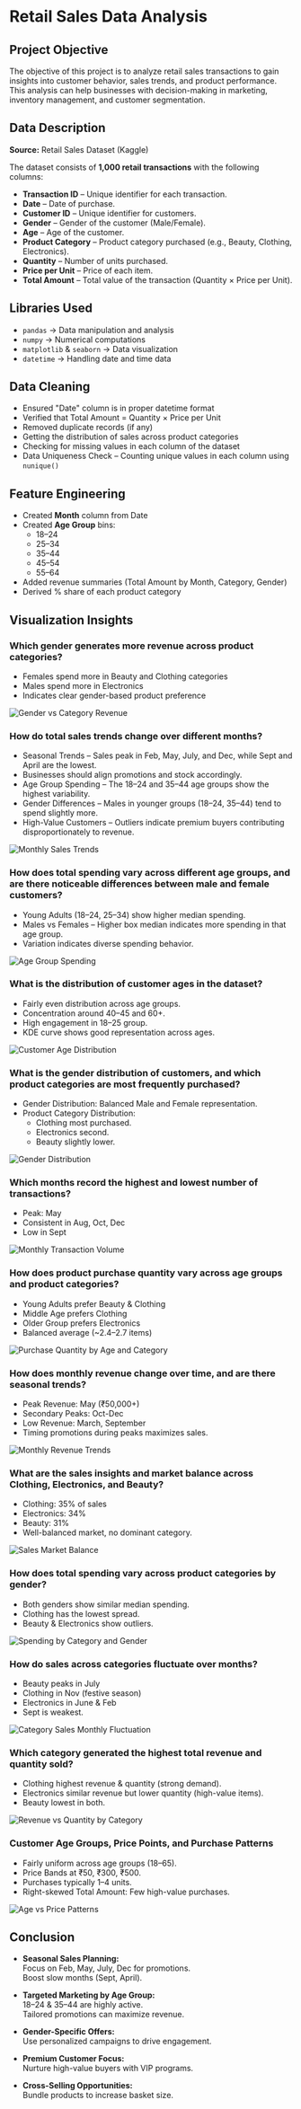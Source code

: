 # Retail Sales Data Analysis

## Project Objective

The objective of this project is to analyze retail sales transactions to gain insights into customer behavior, sales trends, and product performance.  
This analysis can help businesses with decision-making in marketing, inventory management, and customer segmentation.

## Data Description

**Source:** Retail Sales Dataset (Kaggle)

The dataset consists of **1,000 retail transactions** with the following columns:
- **Transaction ID** – Unique identifier for each transaction.  
- **Date** – Date of purchase.  
- **Customer ID** – Unique identifier for customers.  
- **Gender** – Gender of the customer (Male/Female).  
- **Age** – Age of the customer.  
- **Product Category** – Product category purchased (e.g., Beauty, Clothing, Electronics).  
- **Quantity** – Number of units purchased.  
- **Price per Unit** – Price of each item.  
- **Total Amount** – Total value of the transaction (Quantity × Price per Unit).

## Libraries Used

- `pandas` → Data manipulation and analysis  
- `numpy` → Numerical computations  
- `matplotlib` & `seaborn` → Data visualization  
- `datetime` → Handling date and time data  

## Data Cleaning

- Ensured "Date" column is in proper datetime format  
- Verified that Total Amount = Quantity × Price per Unit  
- Removed duplicate records (if any)  
- Getting the distribution of sales across product categories  
- Checking for missing values in each column of the dataset  
- Data Uniqueness Check – Counting unique values in each column using `nunique()`

## Feature Engineering

- Created **Month** column from Date  
- Created **Age Group** bins:  
    - 18–24  
    - 25–34  
    - 35–44  
    - 45–54  
    - 55–64  
- Added revenue summaries (Total Amount by Month, Category, Gender)  
- Derived % share of each product category  

## Visualization Insights

### Which gender generates more revenue across product categories?

- Females spend more in Beauty and Clothing categories  
- Males spend more in Electronics  
- Indicates clear gender-based product preference  

![Gender vs Category Revenue](Images/gender_vs_product_category.png)

### How do total sales trends change over different months?

- Seasonal Trends – Sales peak in Feb, May, July, and Dec, while Sept and April are the lowest.  
- Businesses should align promotions and stock accordingly.  
- Age Group Spending – The 18–24 and 35–44 age groups show the highest variability.  
- Gender Differences – Males in younger groups (18–24, 35–44) tend to spend slightly more.  
- High-Value Customers – Outliers indicate premium buyers contributing disproportionately to revenue.

![Monthly Sales Trends](Images/total_sales_by_month.png)

### How does total spending vary across different age groups, and are there noticeable differences between male and female customers?

- Young Adults (18–24, 25–34) show higher median spending.  
- Males vs Females – Higher box median indicates more spending in that age group.  
- Variation indicates diverse spending behavior.

![Age Group Spending](Images/sales_by_gender.png)

### What is the distribution of customer ages in the dataset?

- Fairly even distribution across age groups.  
- Concentration around 40–45 and 60+.  
- High engagement in 18–25 group.  
- KDE curve shows good representation across ages.

![Customer Age Distribution](Images/count_by_age.png)

### What is the gender distribution of customers, and which product categories are most frequently purchased?

- Gender Distribution: Balanced Male and Female representation.  
- Product Category Distribution:  
    - Clothing most purchased.  
    - Electronics second.  
    - Beauty slightly lower.

![Gender Distribution](Images/customer_product_distribution.png)  

### Which months record the highest and lowest number of transactions?

- Peak: May  
- Consistent in Aug, Oct, Dec  
- Low in Sept

![Monthly Transaction Volume](Images/monthly_transaction.png)

### How does product purchase quantity vary across age groups and product categories?

- Young Adults prefer Beauty & Clothing  
- Middle Age prefers Clothing  
- Older Group prefers Electronics  
- Balanced average (~2.4–2.7 items)

![Purchase Quantity by Age and Category](Images/product_purchase.png)

### How does monthly revenue change over time, and are there seasonal trends?

- Peak Revenue: May (₹50,000+)  
- Secondary Peaks: Oct-Dec  
- Low Revenue: March, September  
- Timing promotions during peaks maximizes sales.

![Monthly Revenue Trends](Images/monthly_revenue_trend.png)

### What are the sales insights and market balance across Clothing, Electronics, and Beauty?

- Clothing: 35% of sales  
- Electronics: 34%  
- Beauty: 31%  
- Well-balanced market, no dominant category.

![Sales Market Balance](Images/sales_distribution_by_product_category.png)

### How does total spending vary across product categories by gender?

- Both genders show similar median spending.  
- Clothing has the lowest spread.  
- Beauty & Electronics show outliers.

![Spending by Category and Gender](Images/spending_distribution.png)

### How do sales across categories fluctuate over months?

- Beauty peaks in July  
- Clothing in Nov (festive season)  
- Electronics in June & Feb  
- Sept is weakest.

![Category Sales Monthly Fluctuation](Images/sales_sl.png)

### Which category generated the highest total revenue and quantity sold?

- Clothing highest revenue & quantity (strong demand).  
- Electronics similar revenue but lower quantity (high-value items).  
- Beauty lowest in both.

![Revenue vs Quantity by Category](Images/total_revenue_and_product_category_sales.png)

### Customer Age Groups, Price Points, and Purchase Patterns

- Fairly uniform across age groups (18–65).  
- Price Bands at ₹50, ₹300, ₹500.  
- Purchases typically 1–4 units.  
- Right-skewed Total Amount: Few high-value purchases.

![Age vs Price Patterns](Images/age_vs_product_patterns.png)
## Conclusion

- **Seasonal Sales Planning:**  
    Focus on Feb, May, July, Dec for promotions.  
    Boost slow months (Sept, April).

- **Targeted Marketing by Age Group:**  
    18–24 & 35–44 are highly active.  
    Tailored promotions can maximize revenue.

- **Gender-Specific Offers:**  
    Use personalized campaigns to drive engagement.

- **Premium Customer Focus:**  
    Nurture high-value buyers with VIP programs.

- **Cross-Selling Opportunities:**  
    Bundle products to increase basket size.
